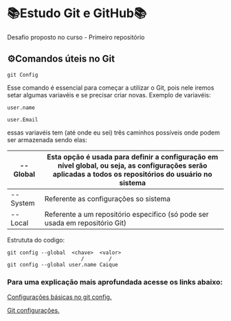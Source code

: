 
# 📚Estudo Git e GitHub📚

Desafio proposto no curso - Primeiro repositório

## ⚙Comandos úteis no Git

```
git Config
```
Esse comando é essencial para começar a utilizar o Git, pois nele iremos setar algumas variavéis e se precisar criar novas. Exemplo de variavéis: 

```
user.name
```
```
user.Email
```
essas variavéis tem (até onde eu sei) três caminhos possíveis onde podem ser armazenada sendo elas:

| --Global | Esta opção é usada para definir a configuração em nível global, ou seja, as configurações serão aplicadas a todos os repositórios do usuário no sistema|
|----------|----------|
|-- System| Referente as configurações so sistema | 
| -- Local | Referente a um repositório especifico (só pode ser usada em repositório Git)|

Estrututa do codigo:

```
git config --global  <chave>  <valor>
                        /        /
git config --global user.name Caique
```
### Para uma explicação mais aprofundada acesse os links abaixo:

 [Configurações básicas no git config.](https://www.dio.me/articles/configuracoes-basicas-no-git-config)

 [Git configurações.](https://git-scm.com/book/pt-br/v2/Come%C3%A7ando-Configura%C3%A7%C3%A3o-Inicial-do-Git)




